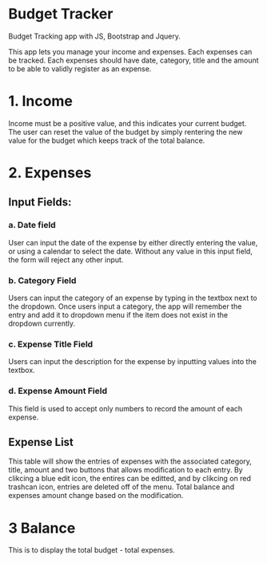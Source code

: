 # Budget Tracker
Budget Tracking app with JS, Bootstrap and Jquery.

This app lets you manage your income and expenses. Each expenses can be tracked. Each expenses should have date, category, title and the amount to be able to validly register as an expense.

# 1. Income
Income must be a positive value, and this indicates your current budget. The user can reset the value of the budget by simply rentering the new value for the budget which keeps track of the total balance.

# 2. Expenses
## Input Fields:
### a. Date field
User can input the date of the expense by either directly entering the value, or using a calendar to select the date. Without any value in this input field, the form will reject any other input.
### b. Category Field
Users can input the category of an expense by typing in the textbox next to the dropdown. Once users input a category, the app will remember the entry and add it to dropdown menu if the item does not exist in the dropdown currently.
### c. Expense Title Field
Users can input the description for the expense by inputting values into the textbox.
### d. Expense Amount Field
This field is used to accept only numbers to record the amount of each expense.

## Expense List
This table will show the entries of expenses with the associated category, title, amount and two buttons that allows modification to each entry. By clikcing a blue edit icon, the entires can be editted, and by clikcing on red trashcan icon, entries are deleted off of the menu. Total balance and expenses amount change based on the modification.

# 3 Balance
This is to display the total budget - total expenses.
